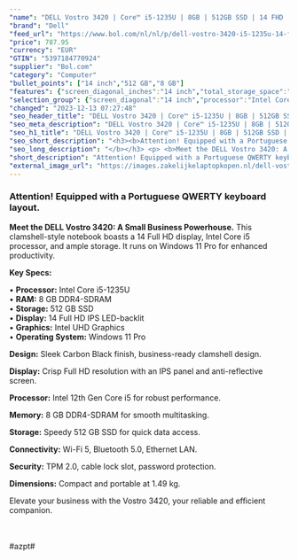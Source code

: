 ```yaml
---
"name": "DELL Vostro 3420 | Core™ i5-1235U | 8GB | 512GB SSD | 14 FHD | Carbon Black | W11 Pro | Qwerty - PT"
"brand": "Dell"
"feed_url": "https://www.bol.com/nl/nl/p/dell-vostro-3420-i5-1235u-14-fhd-carbon-black-qwerty-pt/9300000161169422"
"price": 787.95
"currency": "EUR"
"GTIN": "5397184770924"
"supplier": "Bol.com"
"category": "Computer"
"bullet_points": ["14 inch","512 GB","8 GB"]
"features": {"screen_diagonal_inches":"14 inch","total_storage_space":"512 GB","memory_size":"8 GB"}
"selection_group": {"screen_diagonal":"14 inch","processor":"Intel Core i5","changed_price_past_3_days":false,"product_family":"Vostro"}
"changed": "2023-12-13 07:27:48"
"seo_header_title": "DELL Vostro 3420 | Core™ i5-1235U | 8GB | 512GB SSD | 14 FHD | Carbon Black | W11 Pro | Qwerty - PT"
"seo_meta_description": "DELL Vostro 3420 | Core™ i5-1235U | 8GB | 512GB SSD | 14 FHD | Carbon Black | W11 Pro | Qwerty - PT"
"seo_h1_title": "DELL Vostro 3420 | Core™ i5-1235U | 8GB | 512GB SSD | 14 FHD | Carbon Black | W11 Pro | Qwerty - PT"
"seo_short_description": "<h3><b>Attention! Equipped with a Portuguese QWERTY keyboard layout."
"seo_long_description": "</b></h3> <p> <b>Meet the DELL Vostro 3420: A Small Business Powerhouse. </b> This clamshell-style notebook boasts a 14 Full HD display, Intel Core i5 processor, and ample storage. It runs on Windows 11 Pro for enhanced productivity. </p> <p> <b>Key Specs:</b> </p> • <b>Processor:</b> Intel Core i5-1235U <br /> • <b>RAM:</b> 8 GB DDR4-SDRAM <br /> • <b>Storage:</b> 512 GB SSD <br /> • <b>Display:</b> 14 Full HD IPS LED-backlit <br /> • <b>Graphics:</b> Intel UHD Graphics <br /> • <b>Operating System:</b> Windows 11 Pro <br /> <p> <b>Design:</b> Sleek Carbon Black finish, business-ready clamshell design. </p> <p> <b>Display:</b> Crisp Full HD resolution with an IPS panel and anti-reflective screen. </p> <p> <b>Processor:</b> Intel 12th Gen Core i5 for robust performance. </p> <p> <b>Memory:</b> 8 GB DDR4-SDRAM for smooth multitasking. </p> <p> <b>Storage:</b> Speedy 512 GB SSD for quick data access. </p> <p> <b>Connectivity:</b> Wi-Fi 5, Bluetooth 5. 0, Ethernet LAN. </p> <p> <b>Security:</b> TPM 2. 0, cable lock slot, password protection. </p> <p> <b>Dimensions:</b> Compact and portable at 1. 49 kg. </p> <p> Elevate your business with the Vostro 3420, your reliable and efficient companion. </p> <p> <br /><br />#azpt# </p>"
"short_description": "Attention! Equipped with a Portuguese QWERTY keyboard layout. Meet the DELL Vostro 3420: A Small Business Powerhouse. This clamshell-style notebook boasts a 14 Full HD display, Intel Core i5 processor, and ample storage. It runs on Windows 11 Pro for enhanced productivity. Key Specs: • Processor: Intel Core i5-1235U • RAM: 8 GB DDR4-SDRAM • Storage: 512 GB SSD • Display: 14 Full HD IPS LED-backlit • Graphics: Intel UHD Graphics • Operating System: Windows 11 Pro Design: Sleek Carbon Black finish, business-ready clamshell design. Display: Crisp Full HD resolution with an IPS panel and anti-reflective screen. Processor: Intel 12th Gen Core i5 for robust performance. Memory: 8 GB DDR4-SDRAM for smooth multitasking. Storage: Speedy 512 GB SSD for quick data access. Connectivity: Wi-Fi 5, Bluetooth 5.0, Ethernet LAN. Security: TPM 2.0, cable lock slot, password protection. Dimensions: Compact and portable at 1.49 kg. Elevate your business with the Vostro 3420, your reliable and efficient companion. #azpt#"
"external_image_url": "https://images.zakelijkelaptopkopen.nl/dell-vostro-3420-i5-1235u-14-fhd-carbon-black-qwerty-pt.webp"
---
```


<h3><b>Attention! Equipped with a Portuguese QWERTY keyboard layout.</b></h3> <p> <b>Meet the DELL Vostro 3420: A Small Business Powerhouse.</b> This clamshell-style notebook boasts a 14 Full HD display, Intel Core i5 processor, and ample storage. It runs on Windows 11 Pro for enhanced productivity. </p> <p> <b>Key Specs:</b> </p> • <b>Processor:</b> Intel Core i5-1235U <br /> • <b>RAM:</b> 8 GB DDR4-SDRAM <br /> • <b>Storage:</b> 512 GB SSD <br /> • <b>Display:</b> 14 Full HD IPS LED-backlit <br /> • <b>Graphics:</b> Intel UHD Graphics <br /> • <b>Operating System:</b> Windows 11 Pro <br /> <p> <b>Design:</b> Sleek Carbon Black finish, business-ready clamshell design. </p> <p> <b>Display:</b> Crisp Full HD resolution with an IPS panel and anti-reflective screen. </p> <p> <b>Processor:</b> Intel 12th Gen Core i5 for robust performance. </p> <p> <b>Memory:</b> 8 GB DDR4-SDRAM for smooth multitasking. </p> <p> <b>Storage:</b> Speedy 512 GB SSD for quick data access. </p> <p> <b>Connectivity:</b> Wi-Fi 5, Bluetooth 5.0, Ethernet LAN. </p> <p> <b>Security:</b> TPM 2.0, cable lock slot, password protection. </p> <p> <b>Dimensions:</b> Compact and portable at 1.49 kg. </p> <p> Elevate your business with the Vostro 3420, your reliable and efficient companion. </p> <p> <br /><br />#azpt# </p>